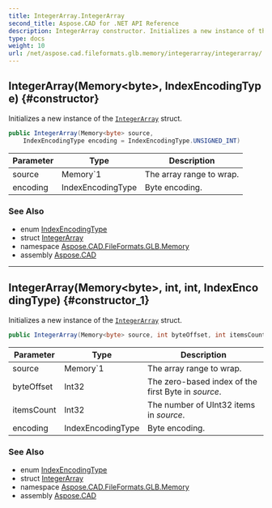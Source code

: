 ```yaml
---
title: IntegerArray.IntegerArray
second_title: Aspose.CAD for .NET API Reference
description: IntegerArray constructor. Initializes a new instance of the IntegerArray struct
type: docs
weight: 10
url: /net/aspose.cad.fileformats.glb.memory/integerarray/integerarray/
---
```

## IntegerArray(Memory&lt;byte&gt;, IndexEncodingType) {#constructor}

Initializes a new instance of the [`IntegerArray`](../) struct.

```csharp
public IntegerArray(Memory<byte> source, 
    IndexEncodingType encoding = IndexEncodingType.UNSIGNED_INT)
```

| Parameter | Type | Description |
| --- | --- | --- |
| source | Memory`1 | The array range to wrap. |
| encoding | IndexEncodingType | Byte encoding. |

### See Also

* enum [IndexEncodingType](../../../aspose.cad.fileformats.glb/indexencodingtype/)
* struct [IntegerArray](../)
* namespace [Aspose.CAD.FileFormats.GLB.Memory](../../integerarray/)
* assembly [Aspose.CAD](../../../)

---

## IntegerArray(Memory&lt;byte&gt;, int, int, IndexEncodingType) {#constructor_1}

Initializes a new instance of the [`IntegerArray`](../) struct.

```csharp
public IntegerArray(Memory<byte> source, int byteOffset, int itemsCount, IndexEncodingType encoding)
```

| Parameter | Type | Description |
| --- | --- | --- |
| source | Memory`1 | The array range to wrap. |
| byteOffset | Int32 | The zero-based index of the first Byte in *source*. |
| itemsCount | Int32 | The number of UInt32 items in *source*. |
| encoding | IndexEncodingType | Byte encoding. |

### See Also

* enum [IndexEncodingType](../../../aspose.cad.fileformats.glb/indexencodingtype/)
* struct [IntegerArray](../)
* namespace [Aspose.CAD.FileFormats.GLB.Memory](../../integerarray/)
* assembly [Aspose.CAD](../../../)


